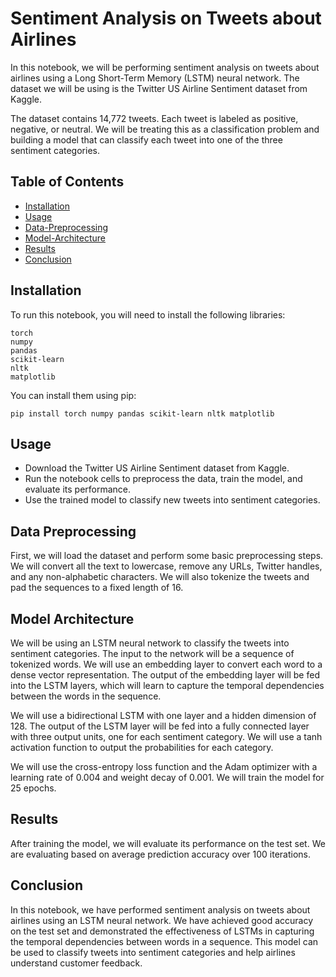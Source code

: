 # Sentiment Analysis on Tweets about Airlines

In this notebook, we will be performing sentiment analysis on tweets about airlines using a Long Short-Term Memory (LSTM) neural network. The dataset we will be using is the Twitter US Airline Sentiment dataset from Kaggle.

The dataset contains 14,772 tweets. Each tweet is labeled as positive, negative, or neutral. We will be treating this as a classification problem and building a model that can classify each tweet into one of the three sentiment categories.

## Table of Contents

- [Installation](#Installation)
- [Usage](#Usage)
- [Data-Preprocessing](#Data-Preprocessing)
- [Model-Architecture](#Model-Architecture)
- [Results](#Results)
- [Conclusion](#Conclusion)

## Installation

To run this notebook, you will need to install the following libraries:

    torch
    numpy
    pandas
    scikit-learn
    nltk
    matplotlib

You can install them using pip:

    pip install torch numpy pandas scikit-learn nltk matplotlib 
    
## Usage

- Download the Twitter US Airline Sentiment dataset from Kaggle.
- Run the notebook cells to preprocess the data, train the model, and evaluate its performance.
- Use the trained model to classify new tweets into sentiment categories.

## Data Preprocessing

First, we will load the dataset and perform some basic preprocessing steps. We will convert all the text to lowercase, remove any URLs, Twitter handles, and any non-alphabetic characters. We will also tokenize the tweets and pad the sequences to a fixed length of 16.

## Model Architecture

We will be using an LSTM neural network to classify the tweets into sentiment categories. The input to the network will be a sequence of tokenized words. We will use an embedding layer to convert each word to a dense vector representation. The output of the embedding layer will be fed into the LSTM layers, which will learn to capture the temporal dependencies between the words in the sequence.

We will use a bidirectional LSTM with one layer and a hidden dimension of 128. The output of the LSTM layer will be fed into a fully connected layer with three output units, one for each sentiment category. We will use a tanh activation function to output the probabilities for each category.

We will use the cross-entropy loss function and the Adam optimizer with a learning rate of 0.004 and weight decay of 0.001. We will train the model for 25 epochs.

## Results

After training the model, we will evaluate its performance on the test set. We are evaluating based on average prediction accuracy over 100 iterations.

## Conclusion

In this notebook, we have performed sentiment analysis on tweets about airlines using an LSTM neural network. We have achieved good accuracy on the test set and demonstrated the effectiveness of LSTMs in capturing the temporal dependencies between words in a sequence. This model can be used to classify tweets into sentiment categories and help airlines understand customer feedback.
